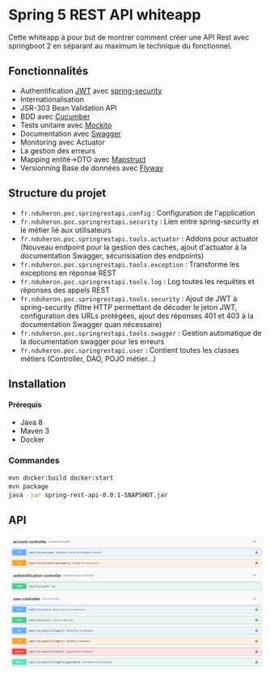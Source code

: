 # Spring 5 REST API whiteapp

Cette whiteapp à pour but de montrer comment créer une API Rest avec springboot 2 en séparant au maximum le technique du fonctionnel.

## Fonctionnalités

- Authentification [JWT](https://jwt.io/introduction/) avec [spring-security](https://docs.spring.io/spring-security/site/docs/5.0.0.RELEASE/reference/htmlsingle/)
- Internationalisation
- JSR-303 Bean Validation API
- BDD avec [Cucumber](https://cucumber.io/)
- Tests unitaire avec [Mockito](http://site.mockito.org/)
- Documentation avec [Swagger](https://swagger.io/)
- Monitoring avec Actuator
- La gestion des erreurs
- Mapping entité->DTO avec [Mapstruct](http://mapstruct.org/)
- Versionning Base de données avec [Flyway](https://flywaydb.org/)

## Structure du projet

* `fr.nduheron.poc.springrestapi.config` : Configuration de l'application
* `fr.nduheron.poc.springrestapi.security` : Lien entre spring-security et le métier lié aux utilisateurs
* `fr.nduheron.poc.springrestapi.tools.actuator` : Addons pour actuator (Nouveau endpoint pour la  gestion des caches, ajout d'actuator à la documentation Swagger, sécurisisation des endpoints)
* `fr.nduheron.poc.springrestapi.tools.exception` : Transforme les exceptions en réponse REST
* `fr.nduheron.poc.springrestapi.tools.log` : Log toutes les requêtes et réponses des appels REST
* `fr.nduheron.poc.springrestapi.tools.security` : Ajout de JWT à spring-security (filtre HTTP permettant de décoder le jeton JWT, configuration des URLs protégées, ajout des réponses 401 et 403 à la documentation Swagger quan nécessaire)
* `fr.nduheron.poc.springrestapi.tools.swagger` : Gestion automatique de la documentation swagger pour les erreurs
* `fr.nduheron.poc.springrestapi.user` : Contient toutes les classes métiers (Controller, DAO, POJO métier...)

## Installation

#### Prérequis

- Java 8
- Maven 3
- Docker

### Commandes

```bash
mvn docker:build docker:start
mvn package
java -jar spring-rest-api-0.0.1-SNAPSHOT.jar
```

## API

![API](./API.png)

